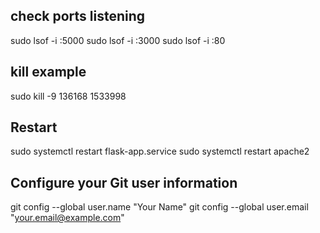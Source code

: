 ## check ports listening
sudo lsof -i :5000
sudo lsof -i :3000
sudo lsof -i :80

## kill example
sudo kill -9 136168 1533998

## Restart 
sudo systemctl restart flask-app.service
sudo systemctl restart apache2

## Configure your Git user information
git config --global user.name "Your Name"
git config --global user.email "your.email@example.com"